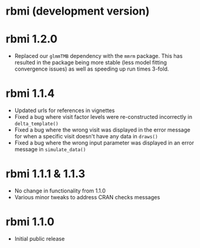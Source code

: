 # rbmi (development version)

# rbmi 1.2.0

* Replaced our `glmmTMB` dependency with the `mmrm` package. This has resulted in the package being more stable (less model fitting convergence issues) as well as speeding up run times 3-fold. 

# rbmi 1.1.4

* Updated urls for references in vignettes
* Fixed a bug where visit factor levels were re-constructed incorrectly in `delta_template()`
* Fixed a bug where the wrong visit was displayed in the error message for when a specific visit doesn't have any data in `draws()`
* Fixed a bug where the wrong input parameter was displayed in an error message in `simulate_data()`

  
# rbmi 1.1.1 & 1.1.3
 
* No change in functionality from 1.1.0
* Various minor tweaks to address CRAN checks messages
  
# rbmi 1.1.0
  
* Initial public release
  
